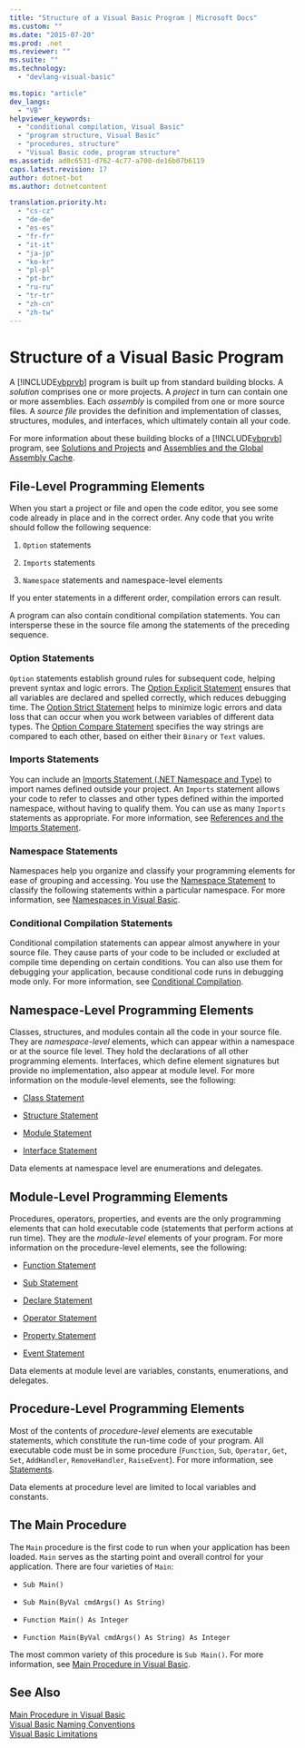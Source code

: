 ```yaml
---
title: "Structure of a Visual Basic Program | Microsoft Docs"
ms.custom: ""
ms.date: "2015-07-20"
ms.prod: .net
ms.reviewer: ""
ms.suite: ""
ms.technology: 
  - "devlang-visual-basic"

ms.topic: "article"
dev_langs: 
  - "VB"
helpviewer_keywords: 
  - "conditional compilation, Visual Basic"
  - "program structure, Visual Basic"
  - "procedures, structure"
  - "Visual Basic code, program structure"
ms.assetid: ad0c6531-d762-4c77-a700-de16b07b6119
caps.latest.revision: 17
author: dotnet-bot
ms.author: dotnetcontent

translation.priority.ht: 
  - "cs-cz"
  - "de-de"
  - "es-es"
  - "fr-fr"
  - "it-it"
  - "ja-jp"
  - "ko-kr"
  - "pl-pl"
  - "pt-br"
  - "ru-ru"
  - "tr-tr"
  - "zh-cn"
  - "zh-tw"
---
```

# Structure of a Visual Basic Program
A [!INCLUDE[vbprvb](~/includes/vbprvb-md.md)] program is built up from standard building blocks. A *solution* comprises one or more projects. A *project* in turn can contain one or more assemblies. Each *assembly* is compiled from one or more source files. A *source file* provides the definition and implementation of classes, structures, modules, and interfaces, which ultimately contain all your code.  
  
 For more information about these building blocks of a [!INCLUDE[vbprvb](~/includes/vbprvb-md.md)] program, see [Solutions and Projects](/visualstudio/ide/solutions-and-projects-in-visual-studio) and [Assemblies and the Global Assembly Cache](../../../visual-basic/programming-guide/concepts/assemblies-gac/index.md).  
  
## File-Level Programming Elements  
 When you start a project or file and open the code editor, you see some code already in place and in the correct order. Any code that you write should follow the following sequence:  
  
1.  `Option` statements  
  
2.  `Imports` statements  
  
3.  `Namespace` statements and namespace-level elements  
  
 If you enter statements in a different order, compilation errors can result.  
  
 A program can also contain conditional compilation statements. You can intersperse these in the source file among the statements of the preceding sequence.  
  
### Option Statements  
 `Option` statements establish ground rules for subsequent code, helping prevent syntax and logic errors. The [Option Explicit Statement](../../../visual-basic/language-reference/statements/option-explicit-statement.md) ensures that all variables are declared and spelled correctly, which reduces debugging time. The [Option Strict Statement](../../../visual-basic/language-reference/statements/option-strict-statement.md) helps to minimize logic errors and data loss that can occur when you work between variables of different data types. The [Option Compare Statement](../../../visual-basic/language-reference/statements/option-compare-statement.md) specifies the way strings are compared to each other, based on either their `Binary` or `Text` values.  
  
### Imports Statements  
 You can include an [Imports Statement (.NET Namespace and Type)](../../../visual-basic/language-reference/statements/imports-statement-net-namespace-and-type.md) to import names defined outside your project. An `Imports` statement allows your code to refer to classes and other types defined within the imported namespace, without having to qualify them. You can use as many `Imports` statements as appropriate. For more information, see [References and the Imports Statement](../../../visual-basic/programming-guide/program-structure/references-and-the-imports-statement.md).  
  
### Namespace Statements  
 Namespaces help you organize and classify your programming elements for ease of grouping and accessing. You use the [Namespace Statement](../../../visual-basic/language-reference/statements/namespace-statement.md) to classify the following statements within a particular namespace. For more information, see [Namespaces in Visual Basic](../../../visual-basic/programming-guide/program-structure/namespaces.md).  
  
### Conditional Compilation Statements  
 Conditional compilation statements can appear almost anywhere in your source file. They cause parts of your code to be included or excluded at compile time depending on certain conditions. You can also use them for debugging your application, because conditional code runs in debugging mode only. For more information, see [Conditional Compilation](../../../visual-basic/programming-guide/program-structure/conditional-compilation.md).  
  
## Namespace-Level Programming Elements  
 Classes, structures, and modules contain all the code in your source file. They are *namespace-level* elements, which can appear within a namespace or at the source file level. They hold the declarations of all other programming elements. Interfaces, which define element signatures but provide no implementation, also appear at module level. For more information on the module-level elements, see the following:  
  
-   [Class Statement](../../../visual-basic/language-reference/statements/class-statement.md)  
  
-   [Structure Statement](../../../visual-basic/language-reference/statements/structure-statement.md)  
  
-   [Module Statement](../../../visual-basic/language-reference/statements/module-statement.md)  
  
-   [Interface Statement](../../../visual-basic/language-reference/statements/interface-statement.md)  
  
 Data elements at namespace level are enumerations and delegates.  
  
## Module-Level Programming Elements  
 Procedures, operators, properties, and events are the only programming elements that can hold executable code (statements that perform actions at run time). They are the *module-level* elements of your program. For more information on the procedure-level elements, see the following:  
  
-   [Function Statement](../../../visual-basic/language-reference/statements/function-statement.md)  
  
-   [Sub Statement](../../../visual-basic/language-reference/statements/sub-statement.md)  
  
-   [Declare Statement](../../../visual-basic/language-reference/statements/declare-statement.md)  
  
-   [Operator Statement](../../../visual-basic/language-reference/statements/operator-statement.md)  
  
-   [Property Statement](../../../visual-basic/language-reference/statements/property-statement.md)  
  
-   [Event Statement](../../../visual-basic/language-reference/statements/event-statement.md)  
  
 Data elements at module level are variables, constants, enumerations, and delegates.  
  
## Procedure-Level Programming Elements  
 Most of the contents of *procedure-level* elements are executable statements, which constitute the run-time code of your program. All executable code must be in some procedure (`Function`, `Sub`, `Operator`, `Get`, `Set`, `AddHandler`, `RemoveHandler`, `RaiseEvent`). For more information, see [Statements](../../../visual-basic/programming-guide/language-features/statements.md).  
  
 Data elements at procedure level are limited to local variables and constants.  
  
## The Main Procedure  
 The `Main` procedure is the first code to run when your application has been loaded. `Main` serves as the starting point and overall control for your application. There are four varieties of `Main`:  
  
-   `Sub Main()`  
  
-   `Sub Main(ByVal cmdArgs() As String)`  
  
-   `Function Main() As Integer`  
  
-   `Function Main(ByVal cmdArgs() As String) As Integer`  
  
 The most common variety of this procedure is `Sub Main()`. For more information, see [Main Procedure in Visual Basic](../../../visual-basic/programming-guide/program-structure/main-procedure.md).  
  
## See Also  
 [Main Procedure in Visual Basic](../../../visual-basic/programming-guide/program-structure/main-procedure.md)   
 [Visual Basic Naming Conventions](../../../visual-basic/programming-guide/program-structure/naming-conventions.md)   
 [Visual Basic Limitations](../../../visual-basic/programming-guide/program-structure/limitations.md)